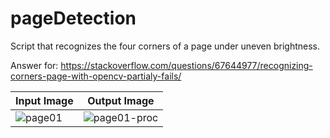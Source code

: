 # pageDetection
Script that recognizes the four corners of a page under uneven brightness.

Answer for: https://stackoverflow.com/questions/67644977/recognizing-corners-page-with-opencv-partialy-fails/

|        Input Image        |Output Image             |
---------------------------|-------------------------------|
|![page01](https://user-images.githubusercontent.com/8327505/151108886-ac8f947b-3416-4f59-b118-9e1ad95c1010.jpg)|![page01-proc](https://user-images.githubusercontent.com/8327505/151108902-ad7f7a69-3745-4eaf-a420-66b5ecc12af6.jpg)
